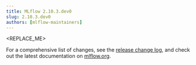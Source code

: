 ```yaml
---
title: MLflow 2.10.3.dev0
slug: 2.10.3.dev0
authors: [mlflow-maintainers]
---
```


<REPLACE_ME>

For a comprehensive list of changes, see the [release change log](https://github.com/mlflow/mlflow/releases/tag/v2.10.3.dev0), and check out the latest documentation on [mlflow.org](http://mlflow.org/).
